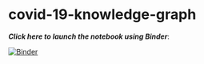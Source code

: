 # covid-19-knowledge-graph

___Click here to launch the notebook using Binder___:

[![Binder](https://mybinder.org/badge_logo.svg)](https://mybinder.org/v2/gh/allstonfojas/covid-19-knowledge-graph/master)
